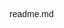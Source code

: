 readme.md
<!DOCTYPE html>
<html lang="en">
<head>
    <meta charset="UTF-8">
    <meta http-equiv="X-UA-Compatible" content="IE=edge">
    <meta name="viewport" content="width=device-width, initial-scale=1.0">
    <title>포트폴리오 - 떼루아 와인아울렛</title>
    <!-- 검색엔진최적화(Serach Engine Optimization) : SEO(쎄오) -->
    <!-- 주제 -->
    <meta name="subject" content="떼루아 와인아울렛 벤치마킹 사이트">
    <!-- 검색어 -->
    <meta name="keywords" content="떼루아, 떼루아와인아울렛, 와인아울렛, 떼루아 와인아울렛,와인,술,맛집">
    <!-- 설명 -->
    <meta name="description" content="떼루아 와인아울렛은 와인을 저렴하게 구매할수 있습니다">
    <!-- 만든이 -->
    <meta name="author" content="nxx5xxx">
    <!-- 파비콘(인터넷에서 좌측 상단에 뜨는아이콘) png나 ico파일(절대주소) -->
    <!-- 핸드폰에서는 북마크아이콘이됨 (favi con) -->
    <link rel="shortcut icon" href=".\img\teruwaico.png">
    <!-- 오픈그래프 : 특정 url을 넣으면 그사이트에대한 정보(ex카카오톡 내에서 url넣을때 ) -->
    <meta name="og:site_name" content="사이트이름">
    <meta name="og:title" content="포트폴리오 - 떼루아와인아울렛">
    <meta name="og:description" content="떼루아 와인아울렛은 와인을 저렴하게 구매할수 있습니다">
    <meta name="og:url" content="https://nxx5xxx.github.io/web1">
    <meta name="og:image" content=".\img\sum1">
    <!-- 스타일 초기화 -->
    <!-- reset css cdn , normalize css cdn  -->
    <!-- 브라우저에 관계없이 통일되게 스타일을 뿌려줌 -->
    <link href="https://cdnjs.cloudflare.com/ajax/libs/normalize/8.0.1/normalize.css" rel="stylesheet">
    <!-- 기본폰트 -->
    <!-- WINDOW 폰트타입 TTF , MAC 폰트타입 OTF -지금은 둘다 혼용가능함 -->
    <!-- 윈도우 폰트위치 - c:\WINDOWS\FONTS - 응용프로그램용 폰트(사이즈가큼) - dafont에서 제공함 -->
    <!-- 웹용폰트가 사이즈가 작아서 그것을쓰는게 나음 : woff(Mac에서 개발),eot(microsoft)에서 개발) -->
    <!-- TTF는 표시를 점을 찍어서 그림 , OTF는 크기에따라 외곽을 생성하는 스타일이라 OTF가 깨끗함 -->
    <!-- cdn 구글웹폰트에서 갖고올것(한글만 취급하는 사이트는 눈누라는 사이트도있음)-->
    <link rel="preconnect" href="https://fonts.googleapis.com">
    <link rel="preconnect" href="https://fonts.gstatic.com" crossorigin>
    <link href="https://fonts.googleapis.com/css2?family=Noto+Sans+KR:wght@400;700&display=swap" rel="stylesheet">    
    <style>
        * { margin: 0;padding: 0;}
        /*  margin : 테두리 바깥여백 , padding : 안여백
            margin : 10px 20px; 상하 10px 좌우 20px 
            margin : 10px 20px 30px 40px 상 10 우 20 하 30 좌 40 */
        /*  ex 크기가 400px박스(블록방식의태그) 를 좌/우 가운데로배치 
            width : 400px margin:10px auto;(상하 10px 좌우자동으로 가운데)     */
        /*  padding도 이와같은방식 
            세부속성 - margin-(top,bottom,left,right) : 상하좌우를 각 각 지정하는 속성
            반드시 통합속성과 세부속성을 같이 쓴다면, 통합속성부터 지정한후 세부속성
        */
        body{width: 100%; font-family: 'Noto Sans KR', sans-serif;}
        /* cursive는 2차폰트(알터네이트 텍스트 - 대체텍스트) */
        /* font-family:'1차폰트명'(띄어쓰기가 되어있으면 ''또는""해야함) ,2차폰트명,3차폰트명4~5~;}  */
        /* 3차폰트부터는 기본폰트를 적용함 (브라우저에서 기본적으로 제공하는폰트) */
        /* sans-serif(고딕계열), serif(명조계열), cursive(궁서), monospace(가로세로1:1비율폰트), fantasy(심볼기호) */
        ul{ list-style: none;}
        /* 목록기호 */
        a {text-decoration: none;}
        /* a태그(링크태그) 의 밑줄을 none값으로 바꿈 */
        img {border: none;}
        /* 익스플로어에서 이미지는 테두리 선이 생기는데 그것을 미연에 방지 */
        /* *~img 이 5가지는 자주쓰이는것이라 중요 */
        .box {margin: 10px; margin-top: 30px;}
        /* 위만 30 나머지는 10px씩*/
        .np{font-family: 'Noto Sans KR', sans-serif;}
        <!-- 바디영역에 들어가는것 -->
        .container {clear:both; width:100%;}
        /* hd=헤더 */
        .hd { clear:both; width: 100%}
        .tnb {clear : both; width: 100%; background-color: palevioletred; height: 35px;}
        .tnb_wrap {clear : both ; width:1280px ;margin: 0 auto ;height:20px}
        /* .left_tnb {float:left}
        .left_tnb li {float:left ; line-height: 30px;}
        .left_tnb li:first-child::after {content: "|"; color: #fff;margin-right: auto;}
        .left_tnb li a {margin: 20px;} */
        .right_tnb {float:right}
        .right_tnb li {float:left; line-height: 30px;}
        .right_tnb li a {margin: 20px;}
        .tnb ul li a { color: #fff; font-size: 0.9em;}
        /* .tnb ul li a:hover {color:red} */
        .right_tnb li a {background-size: auto; background-position: center center;}
        .right_tnb li a.sns1{background-image: url("./img/search.png");}
        .right_tnb li a.sns1:hover{background-image: url("./img/search_on.png");}
        .gnb {clear : both; width: 100%; height:120px; background-color: #fff; 
            border-bottom: 1px solid #333;}

    </style>
</head>
<body>
    <h1>떼루아 와인아울렛</h1>
    <a href="https://nxx5xxx.github.io">메인 - https://nxx5xxx.github.io</a>
    <!-- div.container>header.hd+div.content+footer.ft -->
        <div class="container">
        <header class="hd">
            <!-- nav.tnb>+nav.gnb -->
            <nav class="tnb">
                <!-- div.tnb_wrap -->
                <div class="tnb_wrap">
                <!-- ul.left_tnb>li*2>a{상단}
                    ul.right_tnb>li*3>a.sns$
                    <ul class="left_tnb">
                        <li><a href="">상단</a></li>
                        <li><a href="">상단</a></li>
                    </ul> -->
                    <ul class="right_tnb">
                        <li><a href="" class="sns1"></a></li>
                        <li><a href="" class="sns2"></a></li>
                        <li><a href="" class="sns3"></a></li>
                    </ul>
                </div>
            </nav>
            <nav class="gnb">
                <div class="gnb_wrap">
                </div>
            </nav>
        </header>
        <div class="content">
        </div>
        <footer class="ft">
        </footer>
    </div>
    <div class="fix_area">
    </div>


</body>
</html>

### CSS 테두리
-통합속성
border : 상/우/하/좌 의 테두리의 두께, 선모양, 선색 등을 지정
-border : 선두께, 선모양, 선색; (x-y : 세부속성)
-세부속성
border-left : 왼쪽테두리의 두께, 선모양, 선 색 등을 지정
      -right
      -top
      -bottom
      -width : 상/우/하/좌의 선 두께를 지정 (하나만 넣으면 다 4개 넣으면 저 순서대로)
      -width : 상하선두께 , 좌우선두께
border-style : solid(실설) , hidden(선없음), dashed(사각선), dotted(둥근점선), double, edge,,,, 선모양지정
      -style : 선모양 (하나만쓰면 4면이다  , 4개넣으면 상우하좌의 순서대로 들어감)
      -style : 상하선모양, 좌우선모양
border colie : 보더콜리
border-color : 색상16진코드(#~), 컬러명, rgb(), hsl();
-세세속성 []는 생략가능 |는 or 이중에 하나만 쓸수있다라는뜻
border-[left|right|top|bottom]-[width|style|color]
-마지막에 쓰는 속성으로 적용됨
-주의사항 : 기입시순서는 통합>세부>세세 순으로 기입해야 속성이 뒤죽박죽이안된다

### Css박스크기 계산방법 - 박스관련 속성
box-sizing | content-box | padding-box | border-box 보더박스가 제일 많이쓰임
설정하지 않는경우 content-box가 기본설정, 그밖에 border-box를 사용
content-box 크기 : 크기+패딩+보더+마진 (=크기+안쪽여백+선두께+바깥여백)
border-box 크기 : 크기+마진 (=크기+바깥여백)

ex) 선택자 { width:200px; height:300px;padding:10px; border:20px solid black; margin:40px}
위박스(설정안했으니 content-box임)의 적용크기 
    폭: 340 (200+(10*2)+(20*2)+(40*2))
    높이 : 300+20+40+80 = 440
선택자 { width:200px; height:300px;padding:10px; border:20px solid black; margin:40px; box-sizing:border-box;}
    보더박스 옵션을 넣으면 width안에 border와 padding을 200px안으로 밀어넣는다 , 높이도 마찬가지
    적용크기
    폭 : 200+(40*2)=280
    높이 : 300+80=380
    margin을 빼버리면 딱 달라붙게 설정이가능

### 배치 속성

### 위치 속성
position : static(정적) | relative | absolute | fixed
- static : 정적, 기본값으로 별도의 position 속성을 지정하지 않아도 static으로 됨
- relative : 상대적인 위치로 설정시에 필요하며, 위치 좌표를 부모 기준으로 정할 경우 활용
- 팁. left , top속성으로 주면 나중에 햇갈리니 ,margin을 이용하자
- absolute : 절대값을 이용하여 상단좌측 기준으로 x,y좌표를 0,0으로 잡고 사용됨 (그러므로 크기가 안맞을경우 겹칠수있음)
    -위치값은 auto , px, %로 지정가능
    left : 왼쪽 기준으로 부터의 위치
    right : 오른쪽 기준으로 부터의 위치
    top : 위쪽 기준
    bottom : 아래쪽 기준
    ※ x좌표 위치는 좌/우 중 하나만 기술하고, y좌표도 상,하 중 하나만 기술해야함
    -혹여나 top을 사용하다가 부득이하게 bottom좌표를 써야할 경우엔 top에 auto값을 걸어주면 된다

- fixed : 화면에 고정된 위치를 설정할 때 필요하며, 스크롤시 fixed된 요소는 스크롤되지않고 화면에 따라감.
- 팁 . static이나 relative일 경우는 margin으로 떨어진 거리를 지정하는게 좋다.
- 팁2. absolute ,fixed 일 경우 left/right, top/bottom으로 위치를 설정

### 레이어 속성
z-index : position이 absolute이거나 fixed일경우 겹쳤을때 순서(레이어)를 지정해주는것
숫자 정수로만 지정하며 숫자 큰것이 우선(맨앞)이 된다.

### 흐름(부동) 속성
float : left | right | both | none
float:left 왼쪽부터 쌓여라
- position이 static이 relative일 경우에 가능한 배치 흐름 속성
- float속성을 주고 margin left를 주면 각각의거리를 떨어뜨려줘도 되지않아서 활용적이다
-팁. ul li도 블록방식태그 메뉴를 가로로 해주기위해 ul li를 많이 쓴다

### 흐름 해제 속성
clear : left | right | both | none
- float 설정이 된 박스의 흐름 해제, float이 left로 설정되면 clear도 left로 써서 해제
left, right 모두해제시에는 both를 사용

## CS 가시 속성

### 출력속성
display : inline | block | inline-block | none
- 모든 태그 요소는 inline 또는 block이거나 inline-block 요소이다.
- inline : 위/아래 마진이나 패딩 설정이 불가능하고, img나 video등을 제외한
           input, a ,span, strong, em등은 크기지정이 불가능한 인라인 요소이다.
           블록요소를 인라인 요소로 변경시에 활용
- block : h, p, ul, ol, dl, li, dt, dd, div, section, ... 등은 대부분 크기지정이 가능한 블록요소.
          인라인요소를 블록요소로 변경시에 활용
- inline-block : 한 줄 안에 배치도 가능하고, 위/아래 마진/패딩 적용 가능, 크기 지정한 가시속성
- none : opacity와 visibility-hidden이랑 다르게 자리차지를 안함 (출력자체를 안함)
         =애니메이션 불가(서서히나타나기 불가 출력자체를 안해서)

### 불투명도 속성
opacity : 0~1의 정수 또는 실수를 사용하여 지정 (0 : 투명 ~ 1 : 불투명)
          애니메이션 가능 (서서히나타나기)

### 가시 속성
visibility : visible | hidden
- visible : 보이기
- hidden : 숨기기
- display : none과 달리 hidden을 하면, 안보이는 것 뿐이지 그 자리를 차지하고 있음.

### 넘침 속성
overflow : hidden | scroll | auto | visible(기본속성-보이기)
    hidden : 흘러 넘치는 부분을 숨김
    scroll : 콘텐츠의 사이즈가 더 크건 작건 무조건생김
    auto : 콘텐츠의 사이즈가 더 클때만 스크롤이 생김
    visible : 기본값으로 더 커도 콘텐츠를 모두 표시.

<!-- 세트로된 아이콘 : 스플릿아이콘 -->
용량이 절약된다.


margin: 0 auto (가운데로 몰림)
-크기가 없으면 가운데로 못옴
line-height(블록요소밖에 적용못함)
hover : 마우스 올렸을때
first-child::after
nth-child::after
display:block; -블록방식
글자들여쓰기 text-indent :9999px; 해도보일경우 overflow:hidden; -이상으로 흘러넘칠경우 숨겨라 ; bg-img: url(./img/search.png)

배경위치 옮기기 : background-position: -135px -134px ; (왼쪽으로 135픽셀 떙기고 아래로 134픽셀 땡김)

배경사이즈 줄이기 bg-size: 50% (만일 이것을 할경우 a태그의 사이즈가 줄어듬)
bg-size : px px (가로 세로)


<!-- 0322 -->
.main {clear : both; width: 100%; height:120px; background-color: #fff; }
.main_wrap { width : 1400px margin :0 auto}

.logo { display : block ; width : 100px; height: auto}
-> .logo { display : block ; width : 100px; height: 38px overflow:hidden;}
.logo img{ display:block; width:100% height:auto}
height가 오토면 width를 줄이면 height는 알아서 줄어든다

.gnb{float:left;}

<!--  -->
//width : 800px margin : 0 auto ; 할경우 float속성에 의해 가운데오기불가
방법1-> .gnb > ul(fr) { position: absolute; top:40px left:50%; width:800px; margin-left:-400;}
//위치는 absolte - 절대값 위에서 왼쪽에서 50%인곳위치 (가운데) 너비800주고 왼쪽으로 400만큼 땡긴다

방법2-> .logo { display : block ; width : 100px; height: 38px overflow:hidden; position:absoulte; top:40px; left: 0;}
.sitemap_btn{ display : block; position:absolute; top:0; right:0 sursor:pointer;}
//앱솔루트의 기준점은 0,0이지만 릴리티브로 걸면 부모태그의 위치를 기준점으로 잡힌다
->.main_wrap { width : 1400px margin :0 auto; position:relative}
->.gnb{position : relative또는 static}
.gnb > ul { width:800px; height:48px; border:1px solid #333; margin: 0 auto}

즉 좌 우 를 플롯주고 가운데를 앱솔루트 주거나
양쪽을 앱솔루트걸고 가운데 올것을 릴리티브를 걸기
<!--  -->

.gnb > ul > li {float:left}

.sitemap_btn{ display : block; float:right; cursor:pointer;}
.sitemap {position:fixed; top:0; left:0; width:100vw; height:100vh; z-index:999;
bgolor: deeppink;display:none;}

/* vh : 기계값에따라 100vh는 위아래꽉참 100vw는 좌우꽉참 */
#sitemap_ck:checked ~ .sitemap  { display : block}
사이트맵ck가 체크되면 .sitemap의 디스플레이방식을 블록으로 출력한다
#sitemap_ck { display:none }
체크박스를 안보이게함

float 은 형제끼리의 배치.
ex ul>li*5>a 일경우 li에 float을 걸어야함

포지션을 지정하면 스태틱
플롯 클리어 마진

<!-- 0323 -->
메뉴바
 .sitemap_btn {display: block; position: absolute; cursor:pointer; top: 0px; right:0px; witdh: 20px height: 20px overflow:hidden; text-indent:-9999px
 bg-img:url("메뉴"); bg-size : 20px 40px; bg-position:center -20px}

 아울렛 소개 공지사항 한정수량 초특가 이달의 특가 이달의 와인 고객지원

.gnb {position:relative; margin-top:10px}
.gnb > ul {width: 500px; height: 48px; margin: 0 auto;}
.gnb > ul > li {float:left; width:20%; text-align:center; line-height:50px}
 .gnb > ul > li > a{font-size 1.3em; color: #333}
 .gnb > ul > li:hover > a {boder-bottom:2px solid 색상; color: 색상;}

 div.sub>ul.dp>li*4>a{회사소개}

 .sub { display : none; padding-top:20px; width: 1000px;}
.gnb>ul>li:hover > .sub{display:block}
와인아울렛 소개
아울렛 매장 구경하기
아울렛 찾아오시는 길
figure.vs>div.img_box>video[src="movie" muted autoplay]

.sub.item2{ mgargin-left:-240px;}
.sub.item3{margin-left: -320px;}
.sub.item4{margin-left: -480px;}
.sub.item5{margin-left: -640px;}
.sub > ul > li {float:left; width: 25%;}
.sub > ul >li >a {display : block ; color: #333; font-size:1.1em ;font-weight:500; }
.sub > ul > li:hover > a {color:}

<!-- 0329 -->

        <div class="content">
            <figure class="vs">
                <div class="img_box">
                    <video src="./movie/main.mp4" muted autoplay loop></video>
                </div>
            </figure>
        </div>

 /* 0329 */
        .vs{clear:both; position: relative; width: 100vw height:calc(100vh-135px); overflow:hidden;}
        .vs video {display:block; width: 100%;}
        <!--  -->

<!-- 0330 -->

            </figure>화면을 하나씩 .page class #page id //페이징이라함
            section.page#page$*3//페이지5개라>h2.page_title{페이지제목$}+div.page_wrap
            <section class="page" id="page1">
                <h2 class="page_title">페이지제목1</h2>
                <div class="page_wrap"></div>
            </section>
            <section class="page" id="page2">
                <h2 class="page_title">페이지제목2</h2>
                <div class="page_wrap"></div>
            </section>
            <section class="page" id="page3">
                <h2 class="page_title">페이지제목3</h2>
                <div class="page_wrap"></div>
            </section>
        </div>

        v는 디바이스의 v
        .page { clear:both; position:relative; width: 100vw; height:100vh}
        .page_wrap{ clear: borh; width:1400px//페이지위에값과 같이 ; margin: 0 auto; border: 1px solid #333//영역표시}
        .page_title{text-align : center;}
        #page1 { bgcolor }
        ~
        #page3
        </style>

        스크롤바 우마 검사
        html에 오버플로우

        overflow-x:hidden;
        body{width: 100%; font-family: 'Noto Sans KR', sans-serif;}
        -->
        body,html{width: 100%; font-family: 'Noto Sans KR', sans-serif; overflow-x: hidden;}

        pagewrap
        page_title{ font-size : px; padding-top: //가급적이면 배수로 1em;}
        1em은 글자사이즈의 100%